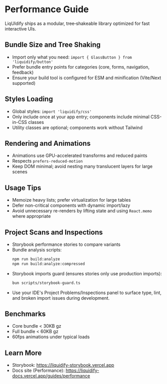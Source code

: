 # Performance Guide

LiqUIdify ships as a modular, tree‑shakeable library optimized for fast interactive UIs.

## Bundle Size and Tree Shaking

- Import only what you need: `import { GlassButton } from 'liquidify/button'`
- Prefer bundle entry points for categories (core, forms, navigation, feedback)
- Ensure your build tool is configured for ESM and minification (Vite/Next supported)

## Styles Loading

- Global styles: `import 'liquidify/css'`
- Only include once at your app entry; components include minimal CSS-in-CSS classes
- Utility classes are optional; components work without Tailwind

## Rendering and Animations

- Animations use GPU-accelerated transforms and reduced paints
- Respects `prefers-reduced-motion`
- Keep DOM minimal; avoid nesting many translucent layers for large scenes

## Usage Tips

- Memoize heavy lists; prefer virtualization for large tables
- Defer non-critical components with dynamic import/lazy
- Avoid unnecessary re-renders by lifting state and using `React.memo` where appropriate

## Project Scans and Inspections

- Storybook performance stories to compare variants
- Bundle analysis scripts:
  ```sh
  npm run build:analyze
  npm run build:analyze:compressed
  ```
- Storybook imports guard (ensures stories only use production imports):
  ```sh
  bun scripts/storybook-guard.ts
  ```
- Use your IDE's Project Problems/Inspections panel to surface type, lint, and broken import issues during development.

## Benchmarks

- Core bundle < 30KB gz
- Full bundle < 60KB gz
- 60fps animations under typical loads

## Learn More

- Storybook: https://liquidify-storybook.vercel.app
- Docs site (Performance): https://liquidify-docs.vercel.app/guides/performance
